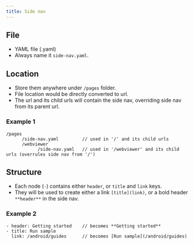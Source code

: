 ```yaml
---
title: Side nav
---
```


## File

* YAML file (.yaml)
* Always name it `side-nav.yaml`.

## Location

* Store them anywhere under `/pages` folder.
* File location would be directly converted to url.
* The url and its child urls will contain the side nav, overriding side nav from its parent url.

### Example 1

```
/pages
      /side-nav.yaml         // used in '/' and its child urls
      /webviewer
            /side-nav.yaml   // used in '/webviewer' and its child urls (overrules side nav from '/')
```

## Structure

* Each node (`-`) contains either `header`, or `title` and `link` keys.
* They will be used to create either a link `[title](link)`, or a bold header `**header**` in the side nav.

### Example 2

```
- header: Getting started    // becomes **Getting started**
- title: Run sample
  link: /android/guides      // becomes [Run sample](/android/guides)
```